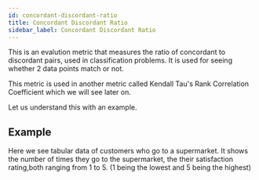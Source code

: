 ```yaml
---
id: concordant-discordant-ratio
title: Concordant Discordant Ratio
sidebar_label: Concordant Discordant Ratio
---
```


This is an evalution metric that measures the ratio of concordant to discordant pairs, used in classification problems. It is used for seeing whether 2 data points match or not.

This metric is used in another metric called Kendall Tau's Rank Correlation Coefficient which we will see later on.

Let us understand this with an example.

## Example 

Here we see tabular data of customers who go to a supermarket. It shows the number of times they go to the supermarket, the their satisfaction rating,both ranging from 1 to 5. (1 being the lowest and 5 being the highest)


